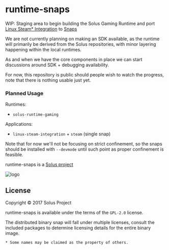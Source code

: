 runtime-snaps
=============

WIP: Staging area to begin building the Solus Gaming Runtime and port
[Linux Steam* Integration](https://github.com/solus-project/linux-steam-integration) to [Snaps](https://snapcraft.io/)

We are not currently planning on making an SDK available, as the runtime will
primarily be derived from the Solus repositories, with minor layering happening
within the local runtimes.

As and when we have the core components in place we can start discussions around
SDK + debugging availability.

For now, this repository is public should people wish to watch the progress, note
that there is nothing usable just yet.

### Planned Usage

Runtimes:

 - `solus-runtime-gaming`

Applications:

 - `linux-steam-integration` + `steam` (single snap)

Note that for now we'll not be focusing on strict confinement, so the snaps
should be installed with `--devmode` until such point as proper confinement
is feasible.

runtime-snaps is a [Solus project](https://solus-project.com/)

![logo](https://build.solus-project.com/logo.png)

## License

Copyright © 2017 Solus Project

runtime-snaps is available under the terms of the `GPL-2.0` license.

The distributed binary snap will fall under multiple licenses, consult
the included packages to determine licensing details for the entire binary
image.

`* Some names may be claimed as the property of others.`
